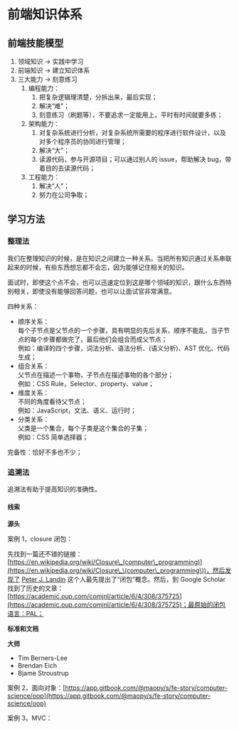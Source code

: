 # 前端知识体系

## 前端技能模型

1. 领域知识 -> 实践中学习
2. 前端知识 -> 建立知识体系
3. 三大能力 -> 刻意练习
   1. 编程能力：
      1. 把复杂逻辑理清楚，分拆出来，最后实现；
      2. 解决“难”；
      3. 刻意练习（刷题等），不要追求一定能用上，平时有时间就要多练；
   2. 架构能力：
      1. 对复杂系统进行分析，对复杂系统所需要的程序进行软件设计，以及对多个程序员的协同进行管理；
      2. 解决“大”；
      3. 读源代码，参与开源项目；可以通过别人的 issue，帮助解决 bug，带着目的去读源代码；
   3. 工程能力：
      1. 解决“人”；
      2. 努力在公司争取；

## 学习方法

### 整理法

我们在整理知识的时候，是在知识之间建立一种关系。当把所有知识通过关系串联起来的时候，有些东西想忘都不会忘，因为能够记住相关的知识。

面试时，即使这个点不会，也可以迅速定位到这是哪个领域的知识，跟什么东西特别相关，即使没有能够回答问题，也可以让面试官非常满意。

四种关系：

* 顺序关系：\
  每个子节点是父节点的一个步骤，具有明显的先后关系，顺序不能乱，当子节点的每个步骤都做完了，最后他们会组合而成父节点；\
  例如：编译的四个步骤，词法分析、语法分析、(语义分析)、AST 优化、代码生成；
* 组合关系：\
  父节点在描述一个事物，子节点在描述事物的各个部分；\
  例如：CSS Rule，Selector、property、value；
* 维度关系：\
  不同的角度看待父节点；\
  例如：JavaScript，文法、语义、运行时；
* 分类关系：\
  父类是一个集合，每个子类是这个集合的子集；\
  例如：CSS 简单选择器；

完备性：恰好不多也不少；

### 追溯法

追溯法有助于提高知识的准确性。

#### 线索

**源头**

案例 1，closure 闭包：

先找到一篇还不错的链接：[https://en.wikipedia.org/wiki/Closure\_(computer\_programming)](https://en.wikipedia.org/wiki/Closure\_\(computer\_programming\))，然后发现了 [Peter J. Landin](https://en.wikipedia.org/wiki/Peter\_J.\_Landin) 这个人最先提出了“闭包”概念。然后，到 Google Scholar 找到了历史的文章：[https://academic.oup.com/comjnl/article/6/4/308/375725](https://academic.oup.com/comjnl/article/6/4/308/375725)；最原始的闭包语言：PAL；

**标准和文档**

**大师**

* Tim Berners-Lee
* Brendan Eich
* Bjame Stroustrup

案例 2，面向对象：[https://app.gitbook.com/@maopy/s/fe-story/computer-science/oop](https://app.gitbook.com/@maopy/s/fe-story/computer-science/oop)

案例 3，MVC：

